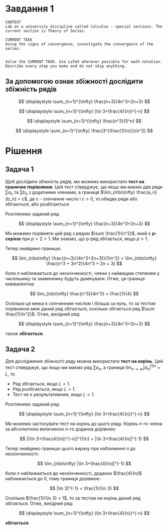 # Завдання 1

```
CONTEXT
Lab on a university discipline called Calculus - special sections. The current section is Theory of Series.

CURRENT TASK
Using the signs of convergence, investigate the convergence of the series:


Solve the CURRENT TASK. Use LaTeX wherever possible for math notation. Describe every step you make and do not skip anything.
```

## За допомогою ознак збіжності дослідити збіжність рядів

$$
\displaystyle
\sum_{n=1}^{\infty} \frac{n+3}{4n^3+2n+3}
$$

$$
\displaystyle
\sum_{n=1}^{\infty} (\ln 3+\frac{4}{n})^{-n}
$$

$$
\displaystyle
\sum_{n=1}^{\infty} \frac{n^3}{5^n}
$$

$$
\displaystyle
\sum_{n=1}^{\infty} \frac{3^{\frac{1}{n}}}{n^2}
$$

# Рішення

## Задача 1

Щоб дослідити збіжність рядів, ми можемо використати **тест на граничне порівняння**. Цей тест стверджує, що якщо ми маємо два ряди $\sum a_n$ та $\sum b_n$ з додатними членами, а границя $\lim_{n\to\infty} \frac{a_n}{b_n} = c$, де $c$ - скінченне число і $c > 0$, то обидва ряди або збігаються, або розбігаються.

Розглянемо заданий ряд:

$$
\displaystyle
\sum_{n=1}^{\infty} \frac{n+3}{4n^3+2n+3}
$$

Ми можемо порівняти цей ряд з рядом $\sum \frac{1}{n^2}$, який є **p-серією** при $p = 2 > 1$. Ми знаємо, що p-ряд збігається, якщо $p > 1$.

Тепер знайдемо границю:

$$
\lim_{n\to\infty} \frac{(n+3)/(4n^3+2n+3)}{1/n^2} = \lim_{n\to\infty} \frac{n^3 + 3n^2}{4n^3 + 2n + 3}
$$

Коли $n$ наближається до нескінченності, члени з найвищим степенем у чисельнику та знаменнику будуть домінувати. Отже, ця границя еквівалентна:

$$
\lim_{n\to\infty} \frac{n^3}{4n^3} = \frac{1}{4}
$$

Оскільки ця межа є скінченним числом і більша за нуль, то за тестом порівняння меж даний ряд збігається, оскільки збігається ряд $\sum \frac{1}{n^2}$. Отже, вихідний ряд:

$$
\displaystyle
\sum_{n=1}^{\infty} \frac{n+3}{4n^3+2n+3}
$$

також **збігається**.

## Задача 2

Для дослідження збіжності ряду можна використати **тест на корінь**. Цей тест стверджує, що якщо ми маємо ряд $\sum a_n$, а границя $\lim_{n\to\infty} |a_n|^{1/n} = L$, то

- Ряд збігається, якщо $L < 1$.
- Ряд розбігається, якщо $L > 1$.
- Тест не є результативним, якщо $L = 1$.

Розглянемо заданий ряд:

$$
\displaystyle
\sum_{n=1}^{\infty} (\ln 3+\frac{4}{n})^{-n}
$$

Ми можемо застосувати тест на корінь до цього ряду. Корінь $n$-го члена за абсолютною величиною $n$-го доданка дорівнює:

$$
|(\ln 3+\frac{4}{n})^{-n}|^{1/n} = |\ln 3+\frac{4}{n}|^{-1}
$$

Тепер знайдемо границю цього виразу при наближенні $n$ до нескінченності:

$$
\lim_{n\to\infty} |\ln 3+\frac{4}{n}|^{-1}
$$

Коли $n$ наближається до нескінченності, доданок $\frac{4}{n}$ наближається до 0, тому границя дорівнює:

$$
|\ln 3|^{-1} = \frac{1}{\ln 3}
$$

Оскільки $\frac{1}{\ln 3} < 1$, то за тестом на корінь даний ряд збігається. Отже, вихідний ряд:

$$
\displaystyle
\sum_{n=1}^{\infty} (\ln 3+\frac{4}{n})^{-n}
$$

**збігається**.
